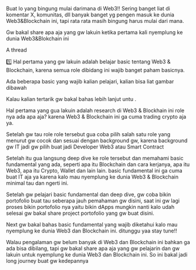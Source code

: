 Buat lo yang bingung mulai darimana di Web3!!
Sering banget liat di komentar X, komunitas, dll banyak banget yg pengen masuk ke dunia Web3&Blockchain ini, tapi rata rata masih bingung harus mulai dari mana.

Gw bakal share apa aja yang gw lakuin ketika pertama kali nyemplung ke dunia Web3&Blokchain ini

A thread

1️⃣  Hal pertama yang gw lakuin adalah belajar basic tentang Web3 & Blockchain, karena semua role dibidang ini wajib banget paham basicnya.

Ada beberapa basic yang wajib kalian pelajari, kalian bisa liat gambar dibawah

[]()

Kalau kalian tertarik gw bakal bahas lebih lanjut untu .



Hal pertama yang gua lakuin adalah research di Web3 & Blockhain ini role nya ada apa aja? karena Web3 & Blockchain ini ga cuma trading crypto aja ya.

Setelah gw tau role role tersebut gua coba pilih salah satu role yang menurut gw cocok dan sesuai dengan background gw, karena background gw IT jadi gw pilih buat jadi Developer Web3 atau Smart Contract

Setelah itu gua langsung deep dive ke role tersebut dan memahami basic fundamental yang ada, seperti apa itu Blockchain dan cara kerjanya, apa itu Web3, apa itu Crypto, Wallet dan lain lain. basic fundamental ini ga cuma buat IT aja ya karena kalo mau nyemplung ke dunia Web3 & Blockchain minimal tau dan ngerti ini.

Setelah gw pelajari basic fundamental dan deep dive, gw coba bikin portofolio buat tau seberapa jauh pemahaman gw disini, saat ini gw lagi proses bikin portofolio nya yaitu bikin dApps mungkin nanti kalo udah selesai gw bakal share project portofolio yang gw buat disini.

Next gw bakal bahas basic fundamental yang wajib diketahui kalo mau nyemplung ke dunia Web3 dan Blockchain ini. ditunggu yaa stay tune!!

Walau pengalaman gw belum banyak di Web3 dan Blockchain ini bahkan ga ada bisa dibilang, tapi gw bakal share apa aja yang gw pelajarin dan gw lakuin untuk nyemplung ke dunia Web3 dan Blockchain ini. So ini bakal jadi long journey buat gw kedepannya